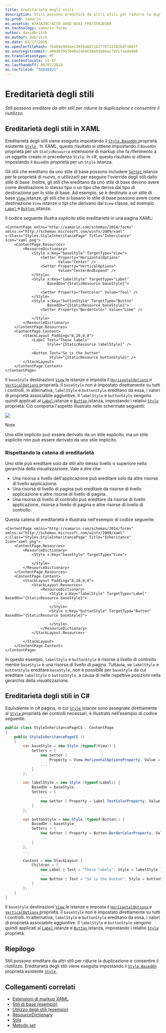 ```yaml
---
title: Ereditarietà degli stili
description: Stili possono ereditare da altri stili per ridurre la duplicazione e consentire il riutilizzo.
ms.prod: xamarin
ms.assetid: 67A3A39C-8CC0-446D-8162-FFA73582D3B8
ms.technology: xamarin-forms
author: davidbritch
ms.author: dabritch
ms.date: 02/17/2016
ms.openlocfilehash: 7b489e90daec2659a6d11b2776731582bdf368ff
ms.sourcegitcommit: d80d93957040a14b4638a91b0eac797cfaade840
ms.translationtype: MT
ms.contentlocale: it-IT
ms.lasthandoff: 06/07/2018
ms.locfileid: "34848421"
---
```

# <a name="style-inheritance"></a>Ereditarietà degli stili

_Stili possono ereditare da altri stili per ridurre la duplicazione e consentire il riutilizzo._

## <a name="style-inheritance-in-xaml"></a>Ereditarietà degli stili in XAML

Ereditarietà degli stili viene eseguita impostando il [ `Style.BasedOn` ](https://developer.xamarin.com/api/property/Xamarin.Forms.Style.BasedOn/) proprietà esistente [ `Style` ](https://developer.xamarin.com/api/type/Xamarin.Forms.Style/). In XAML, questo risultato si ottiene impostando il `BasedOn` proprietà per un `StaticResource` estensione di markup che fa riferimento a un oggetto creato in precedenza `Style`. In c#, questo risultato si ottiene impostando il `BasedOn` proprietà per un `Style` istanza.

Gli stili che ereditano da uno stile di base possono includere [ `Setter` ](https://developer.xamarin.com/api/type/Xamarin.Forms.Setter/) istanze per le proprietà di nuovo, o utilizzarli per eseguire l'override degli stili dallo stile di base. Inoltre, gli stili che ereditano da uno stile di base devono avere come destinazione lo stesso tipo o un tipo che deriva dal tipo di destinazione per lo stile di base. Ad esempio, se è destinato a un stile di base [ `View` ](https://developer.xamarin.com/api/type/Xamarin.Forms.View/) istanze, gli stili che si basano lo stile di base possono avere come destinazione `View` istanze o tipi che derivano dal `View` classe, ad esempio [ `Label` ](https://developer.xamarin.com/api/type/Xamarin.Forms.Label/) e [ `Button` ](https://developer.xamarin.com/api/type/Xamarin.Forms.Button/) istanze.

Il codice seguente illustra *esplicita* stile ereditarietà in una pagina XAML:

```xaml
<ContentPage xmlns="http://xamarin.com/schemas/2014/forms" xmlns:x="http://schemas.microsoft.com/winfx/2009/xaml" x:Class="Styles.StyleInheritancePage" Title="Inheritance" Icon="xaml.png">
    <ContentPage.Resources>
        <ResourceDictionary>
            <Style x:Key="baseStyle" TargetType="View">
                <Setter Property="HorizontalOptions"
                        Value="Center" />
                <Setter Property="VerticalOptions"
                        Value="CenterAndExpand" />
            </Style>
            <Style x:Key="labelStyle" TargetType="Label"
                   BasedOn="{StaticResource baseStyle}">
                ...
                <Setter Property="TextColor" Value="Teal" />
            </Style>
            <Style x:Key="buttonStyle" TargetType="Button"
                   BasedOn="{StaticResource baseStyle}">
                <Setter Property="BorderColor" Value="Lime" />
                ...
            </Style>
        </ResourceDictionary>
    </ContentPage.Resources>
    <ContentPage.Content>
        <StackLayout Padding="0,20,0,0">
            <Label Text="These labels"
                   Style="{StaticResource labelStyle}" />
            ...
            <Button Text="So is the button"
                    Style="{StaticResource buttonStyle}" />
        </StackLayout>
    </ContentPage.Content>
</ContentPage>
```

Il `baseStyle` destinazioni [ `View` ](https://developer.xamarin.com/api/type/Xamarin.Forms.View/) le istanze e imposta il [ `HorizontalOptions` ](https://developer.xamarin.com/api/property/Xamarin.Forms.View.HorizontalOptions/) e [ `VerticalOptions` ](https://developer.xamarin.com/api/property/Xamarin.Forms.View.VerticalOptions/) proprietà. Il `baseStyle` non è impostato direttamente su tutti i controlli. In alternativa, `labelStyle` e `buttonStyle` ereditano da essa, i valori di proprietà associabile aggiuntive. Il `labelStyle` e `buttonStyle` vengono quindi applicati al [ `Label` ](https://developer.xamarin.com/api/type/Xamarin.Forms.Label/) istanze e [ `Button` ](https://developer.xamarin.com/api/type/Xamarin.Forms.Button/) istanza, impostando i relativi [ `Style` ](https://developer.xamarin.com/api/property/Xamarin.Forms.VisualElement.Style/) proprietà. Ciò comporta l'aspetto illustrato nelle schermate seguenti:

[![](inheritance-images/style-inheritance.png)](inheritance-images/style-inheritance-large.png#lightbox)

> [!NOTE]
> Uno stile implicito può essere derivato da un stile esplicito, ma un stile esplicito non può essere derivato da uno stile implicito.

### <a name="respecting-the-inheritance-chain"></a>Rispettando la catena di ereditarietà

Uno stile può ereditare solo da stili allo stesso livello o superiore nella gerarchia della visualizzazione. Vale a dire che:

- Una risorsa a livello dell'applicazione può ereditare solo da altre risorse di livello applicazione.
- Una risorsa di livello di pagina può ereditare da risorse di livello applicazione e altre risorse di livello di pagina.
- Una risorsa di livello di controllo può ereditare da risorse di livello applicazione, risorse a livello di pagina e altre risorse di livello di controllo.

Questa catena di ereditarietà è illustrata nell'esempio di codice seguente:

```xaml
<ContentPage xmlns="http://xamarin.com/schemas/2014/forms" xmlns:x="http://schemas.microsoft.com/winfx/2009/xaml" x:Class="Styles.StyleInheritancePage" Title="Inheritance" Icon="xaml.png">
    <ContentPage.Resources>
        <ResourceDictionary>
            <Style x:Key="baseStyle" TargetType="View">
              ...
            </Style>
        </ResourceDictionary>
    </ContentPage.Resources>
    <ContentPage.Content>
        <StackLayout Padding="0,20,0,0">
            <StackLayout.Resources>
                <ResourceDictionary>
                    <Style x:Key="labelStyle" TargetType="Label" BasedOn="{StaticResource baseStyle}">
                      ...
                    </Style>
                    <Style x:Key="buttonStyle" TargetType="Button" BasedOn="{StaticResource baseStyle}">
                      ...
                    </Style>
                </ResourceDictionary>
            </StackLayout.Resources>
            ...
        </StackLayout>
    </ContentPage.Content>
</ContentPage>
```

In questo esempio, `labelStyle` e `buttonStyle` è risorse a livello di controllo mentre `baseStyle` è una risorsa di livello di pagina. Tuttavia, se `labelStyle` e `buttonStyle` ereditare `baseStyle`, non è possibile per `baseStyle` da cui ereditare `labelStyle` o `buttonStyle`, a causa di nelle rispettive posizioni nella gerarchia della visualizzazione.

## <a name="style-inheritance-in-c35"></a>Ereditarietà degli stili in C&#35;

Equivalente in c# pagina, in cui [ `Style` ](https://developer.xamarin.com/api/type/Xamarin.Forms.Style/) istanze sono assegnate direttamente al [ `Style` ](https://developer.xamarin.com/api/property/Xamarin.Forms.VisualElement.Style/) proprietà dei controlli necessari, è illustrato nell'esempio di codice seguente:

```csharp
public class StyleInheritancePageCS : ContentPage
{
    public StyleInheritancePageCS ()
    {
        var baseStyle = new Style (typeof(View)) {
            Setters = {
                new Setter {
                    Property = View.HorizontalOptionsProperty, Value = LayoutOptions.Center    },
                ...
            }
        };

        var labelStyle = new Style (typeof(Label)) {
            BasedOn = baseStyle,
            Setters = {
                ...
                new Setter { Property = Label.TextColorProperty, Value = Color.Teal    }
            }
        };

        var buttonStyle = new Style (typeof(Button)) {
            BasedOn = baseStyle,
            Setters = {
                new Setter { Property = Button.BorderColorProperty, Value =    Color.Lime },
                ...
            }
        };
        ...

        Content = new StackLayout {
            Children = {
                new Label { Text = "These labels", Style = labelStyle },
                ...
                new Button { Text = "So is the button", Style = buttonStyle }
            }
        };
    }
}
```

Il `baseStyle` destinazioni [ `View` ](https://developer.xamarin.com/api/type/Xamarin.Forms.View/) le istanze e imposta il [ `HorizontalOptions` ](https://developer.xamarin.com/api/property/Xamarin.Forms.View.HorizontalOptions/) e [ `VerticalOptions` ](https://developer.xamarin.com/api/property/Xamarin.Forms.View.VerticalOptions/) proprietà. Il `baseStyle` non è impostato direttamente su tutti i controlli. In alternativa, `labelStyle` e `buttonStyle` ereditano da essa, i valori di proprietà associabile aggiuntive. Il `labelStyle` e `buttonStyle` vengono quindi applicati al [ `Label` ](https://developer.xamarin.com/api/type/Xamarin.Forms.Label/) istanze e [ `Button` ](https://developer.xamarin.com/api/type/Xamarin.Forms.Button/) istanza, impostando i relativi [ `Style` ](https://developer.xamarin.com/api/property/Xamarin.Forms.VisualElement.Style/) proprietà.

## <a name="summary"></a>Riepilogo

Stili possono ereditare da altri stili per ridurre la duplicazione e consentire il riutilizzo. Ereditarietà degli stili viene eseguita impostando il [ `Style.BasedOn` ](https://developer.xamarin.com/api/property/Xamarin.Forms.Style.BasedOn/) proprietà esistente [ `Style` ](https://developer.xamarin.com/api/type/Xamarin.Forms.Style/).


## <a name="related-links"></a>Collegamenti correlati

- [Estensioni di markup XAML](~/xamarin-forms/xaml/xaml-basics/xaml-markup-extensions.md)
- [Stili di base (esempio)](https://developer.xamarin.com/samples/xamarin-forms/UserInterface/Styles/BasicStyles/)
- [Utilizzo degli stili (esempio)](https://developer.xamarin.com/samples/xamarin-forms/WorkingWithStyles/)
- [ResourceDictionary](https://developer.xamarin.com/api/type/Xamarin.Forms.ResourceDictionary/)
- [Stile](https://developer.xamarin.com/api/type/Xamarin.Forms.Style/)
- [Metodo set](https://developer.xamarin.com/api/type/Xamarin.Forms.Setter/)
